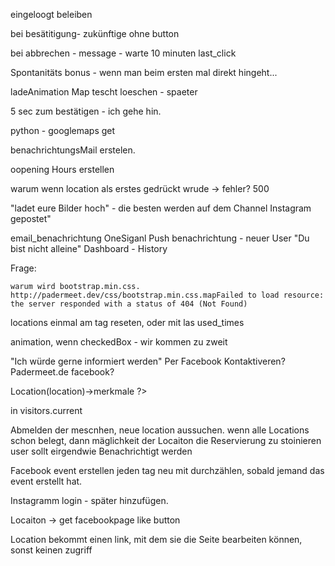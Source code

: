 eingeloogt beleiben



bei besätitigung- zukünftige ohne button 

bei abbrechen - message - warte 10 minuten
	last_click 


Spontanitäts bonus - wenn man beim ersten mal direkt hingeht... 



ladeAnimation Map
tescht loeschen - spaeter
<!-- aus Hisotry last_click raussuchen -->

5 sec zum bestätigen - ich gehe hin. 

python - googlemaps get

benachrichtungsMail erstelen.

oopening Hours erstellen

warum wenn location als erstes gedrückt wrude -> fehler? 500

"ladet eure Bilder hoch" - die besten werden auf dem Channel Instagram gepostet"


email_benachrichtung
OneSiganl Push benachrichtung - neuer User "Du bist nicht alleine"
Dashboard - History

Frage:

    warum wird bootstrap.min.css.
    http://padermeet.dev/css/bootstrap.min.css.mapFailed to load resource: the server responded with a status of 404 (Not Found)


 <!-- Was machen wenn alle locations voll sind. -->



<!-- Fehler beim Facebooklogin:
	Wenn man auf "abbrechen" auf der facebook seite drückt
		Client error: `POST https://graph.facebook.com/v2.10/oauth/access_token` resulted in a `400 Bad Request` response:
{"error":{"message":"Missing authorization code","type":"OAuthException","code":1,"fbtrace_id":"ChxTUjBMDjs"}}

		at Client->request('post', 'https://graph.facebook.com/v2.10/oauth/access_token', array('form_params' => array('client_id' => '1534184019997838', 'client_secret' => 'c85ec491dc4063856fa88ed8ed173bf5', 'code' => null, 'redirect_uri' => 'http://pader.dev/auth/facebook/callback'), 'synchronous' => true))
in Client.php (line 89) -->


<!-- fehler: Rekonstrutkion: kein user, neu login, erstelln von user,fun
		dann klick auf button, fun
		Dann fehler, wenn eine location schon bis auf einen voll ist.
		-> location wird hochgezählt, aber nicht beim user hinterlegt.
		-> beim neu laden, wird der Button wieder angezeigt, user kann ergo zweimal draufklicken und bekommt eine andere Locaitons angezeigt.

			Fehler: keine Anzeige on Location (wäre ein Platz frei)

					aber hochzegählt in der Datenbank
			beim neu laden, wird die nächste location angezeit  -->


locations einmal am tag reseten, oder mit las used_times

animation, wenn checkedBox - wir kommen zu zweit


"Ich würde gerne informiert werden"
	Per Facebook Kontaktiveren? Padermeet.de facebook?

<?php // TODO: mit Mermkal from visitor->Location(location)->merkmale ?>
in visitors.current

Abmelden der mescnhen, neue location aussuchen.
	wenn alle Locations schon belegt, dann mäglichkeit der Locaiton die Reservierung zu stoinieren
	user sollt eirgendwie Benachrichtigt werden

Facebook event erstellen jeden tag neu mit durchzählen, sobald jemand das event erstellt hat.

Instagramm login - später hinzufügen.



Locaiton -> get facebookpage like button


Location bekommt einen link, mit dem sie die Seite bearbeiten können, sonst keinen zugriff
